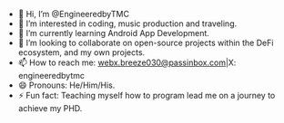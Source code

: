 - 👋 Hi, I’m @EngineeredbyTMC
- 👀 I’m interested in coding, music production and traveling.
- 🌱 I’m currently learning Android App Development.
- 💞️ I’m looking to collaborate on open-source projects within the DeFi ecosystem, and my own projects.
- 📫 How to reach me: webx.breeze030@passinbox.com|X: engineeredbytmc
- 😄 Pronouns: He/Him/His.
- ⚡ Fun fact: Teaching myself how to program lead me on a journey to achieve my PHD.

<!---
EngineeredbyTMC/EngineeredbyTMC is a ✨ special ✨ repository because its `README.md` (this file) appears on your GitHub profile.
You can click the Preview link to take a look at your changes.
--->
